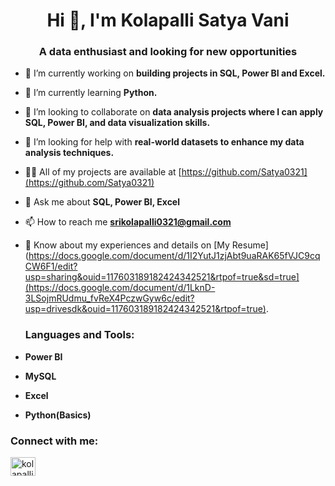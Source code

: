 <h1 align="center">Hi 👋, I'm Kolapalli Satya Vani</h1>
<h3 align="center">A data enthusiast and looking for new opportunities</h3>

- 🔭 I’m currently working on **building projects in SQL, Power BI and Excel.**

- 🌱 I’m currently learning **Python.**

- 👯 I’m looking to collaborate on **data analysis projects where I can apply SQL, Power BI, and data visualization skills.**

- 🤝 I’m looking for help with **real-world datasets to enhance my data analysis techniques.**

- 👨‍💻 All of my projects are available at [https://github.com/Satya0321](https://github.com/Satya0321)

- 💬 Ask me about **SQL, Power BI, Excel**

- 📫 How to reach me **srikolapalli0321@gmail.com**

- 📄 Know about my experiences and details on [My Resume](https://docs.google.com/document/d/1I2YutJ1zjAbt9uaRAK65fVJC9cqCW6F1/edit?usp=sharing&ouid=117603189182424342521&rtpof=true&sd=true](https://docs.google.com/document/d/1LknD-3LSojmRUdmu_fvReX4PczwGyw6c/edit?usp=drivesdk&ouid=117603189182424342521&rtpof=true).

  <h3 align="left">Languages and Tools:</h3> 
- **Power BI**
- **MySQL**
- **Excel**
- **Python(Basics)**

<h3 align="left">Connect with me:</h3>
<p align="left">
<a href="https://linkedin.com/in/kolapalli-satya-vani" target="blank"><img align="center" src="https://raw.githubusercontent.com/rahuldkjain/github-profile-readme-generator/master/src/images/icons/Social/linked-in-alt.svg" alt="kolapalli-satya-vani" height="30" width="40" /></a>
</p>
